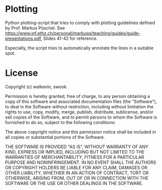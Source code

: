 # Plotting

Python plotting-script that tries to comply with plotting guidelines defined by Prof. Markus Püschel. See
https://www.inf.ethz.ch/personal/markusp/teaching/guides/guide-presentations.pdf, Slides 41-42 for reference.

Especially, the script tries to automatically annotate the lines in a suitable spot.

# License
Copyright (c) walkevin, swook

Permission is hereby granted, free of charge, to any person obtaining a copy of this software and associated documentation files (the "Software"), to deal in the Software without restriction, including without limitation the rights to use, copy, modify, merge, publish, distribute, sublicense, and/or sell copies of the Software, and to permit persons to whom the Software is furnished to do so, subject to the following conditions:

The above copyright notice and this permission notice shall be included in all copies or substantial portions of the Software.

THE SOFTWARE IS PROVIDED "AS IS", WITHOUT WARRANTY OF ANY KIND, EXPRESS OR IMPLIED, INCLUDING BUT NOT LIMITED TO THE WARRANTIES OF MERCHANTABILITY, FITNESS FOR A PARTICULAR PURPOSE AND NONINFRINGEMENT. IN NO EVENT SHALL THE AUTHORS OR COPYRIGHT HOLDERS BE LIABLE FOR ANY CLAIM, DAMAGES OR OTHER LIABILITY, WHETHER IN AN ACTION OF CONTRACT, TORT OR OTHERWISE, ARISING FROM, OUT OF OR IN CONNECTION WITH THE SOFTWARE OR THE USE OR OTHER DEALINGS IN THE SOFTWARE.
